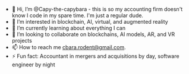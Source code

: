 - 👋 Hi, I’m @Capy-the-capybara - this is so my accounting firm doesn't know I code in my spare time. I'm just a regular dude. 
- 👀 I’m interested in blockchain, AI, virtual, and augmented reality
- 🌱 I’m currently learning about everything I can
- 💞️ I’m looking to collaborate on blockchains, AI models, AR, and VR projects
- 📫 How to reach me cbara.rodent@gmail.com. 
- ⚡ Fun fact: Accountant in mergers and acquisitions by day, software engineer by night
<!---
Capy-the-capybara/Capy-the-capybara is a ✨ special ✨ repository because its `README.md` (this file) appears on your GitHub profile.
You can click the Preview link to take a look at your changes.
--->

